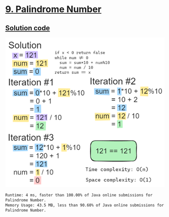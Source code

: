 # [9. Palindrome Number](https://leetcode.com/problems/palindrome-number/)

## [Solution code](https://github.com/alexengrig/leetcode/blob/main/src/main/java/dev/alexengrig/leetcode/_9_palindrome_number/Solution.java)

![solution](solution.png)

```
Runtime: 4 ms, faster than 100.00% of Java online submissions for Palindrome Number.
Memory Usage: 43.5 MB, less than 90.60% of Java online submissions for Palindrome Number.
```
